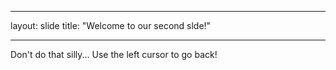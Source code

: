 - - -
layout: slide
title: "Welcome to our second slde!"
- - -
Don't do that silly...
Use the left cursor to go back!
